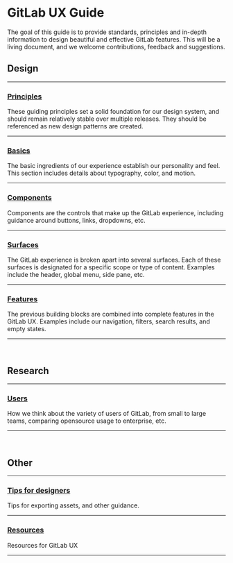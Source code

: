 # GitLab UX Guide

The goal of this guide is to provide standards, principles and in-depth information to design beautiful and effective GitLab features. This will be a living document, and we welcome contributions, feedback and suggestions.

## Design

---

### [Principles](principles.md)
These guiding principles set a solid foundation for our design system, and should remain relatively stable over multiple releases. They should be referenced as new design patterns are created.

---

### [Basics](basics.md)
The basic ingredients of our experience establish our personality and feel. This section includes details about typography, color, and motion.

---

### [Components](components.md)
Components are the controls that make up the GitLab experience, including guidance around buttons, links, dropdowns, etc.

---

### [Surfaces](surfaces.md)
The GitLab experience is broken apart into several surfaces. Each of these surfaces is designated for a specific scope or type of content. Examples include the header, global menu, side pane, etc.

---

### [Features](features.md)
The previous building blocks are combined into complete features in the GitLab UX. Examples include our navigation, filters, search results, and empty states.

---

<br>

## Research

---

### [Users](users.md)
How we think about the variety of users of GitLab, from small to large teams, comparing opensource usage to enterprise, etc.

---

<br>

## Other

---

### [Tips for designers](tips.md)
Tips for exporting assets, and other guidance.

---

### [Resources](resources.md)
Resources for GitLab UX

---
